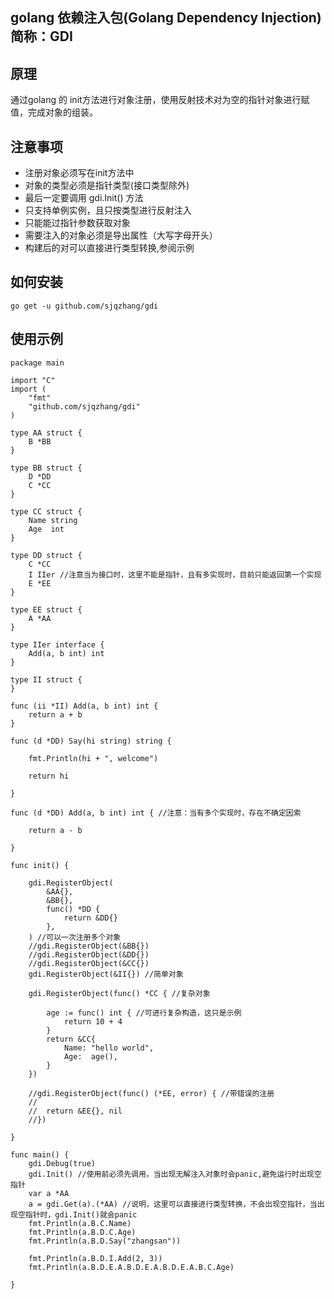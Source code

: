 ## golang 依赖注入包(Golang Dependency Injection) 简称：GDI
## 原理
通过golang 的 init方法进行对象注册，使用反射技术对为空的指针对象进行赋值，完成对象的组装。

## 注意事项
- 注册对象必须写在init方法中
- 对象的类型必须是指针类型(接口类型除外)
- 最后一定要调用 gdi.Init() 方法
- 只支持单例实例，且只按类型进行反射注入
- 只能能过指针参数获取对象
- 需要注入的对象必须是导出属性（大写字母开头）
- 构建后的对可以直接进行类型转换,参阅示例

## 如何安装
`go get -u github.com/sjqzhang/gdi`

## 使用示例
```golang
package main

import "C"
import (
	"fmt"
	"github.com/sjqzhang/gdi"
)

type AA struct {
	B *BB
}

type BB struct {
	D *DD
	C *CC
}

type CC struct {
	Name string
	Age  int
}

type DD struct {
	C *CC
	I IIer //注意当为接口时，这里不能是指针，且有多实现时，目前只能返回第一个实现
	E *EE
}

type EE struct {
	A *AA
}

type IIer interface {
	Add(a, b int) int
}

type II struct {
}

func (ii *II) Add(a, b int) int {
	return a + b
}

func (d *DD) Say(hi string) string {

	fmt.Println(hi + ", welcome")

	return hi

}

func (d *DD) Add(a, b int) int { //注意：当有多个实现时，存在不确定因索

	return a - b

}

func init() {

	gdi.RegisterObject(
		&AA{},
		&BB{},
		func() *DD {
			return &DD{}
		},
	) //可以一次注册多个对象
	//gdi.RegisterObject(&BB{})
	//gdi.RegisterObject(&DD{})
	//gdi.RegisterObject(&CC{})
	gdi.RegisterObject(&II{}) //简单对象

	gdi.RegisterObject(func() *CC { //复杂对象

		age := func() int { //可进行复杂构造，这只是示例
			return 10 + 4
		}
		return &CC{
			Name: "hello world",
			Age:  age(),
		}
	})

	//gdi.RegisterObject(func() (*EE, error) { //带错误的注册
	//
	//	return &EE{}, nil
	//})

}

func main() {
	gdi.Debug(true)
	gdi.Init() //使用前必须先调用，当出现无解注入对象时会panic,避免运行时出现空指针
	var a *AA
	a = gdi.Get(a).(*AA) //说明，这里可以直接进行类型转换，不会出现空指针，当出现空指针时，gdi.Init()就会panic
	fmt.Println(a.B.C.Name)
	fmt.Println(a.B.D.C.Age)
	fmt.Println(a.B.D.Say("zhangsan"))

	fmt.Println(a.B.D.I.Add(2, 3))
	fmt.Println(a.B.D.E.A.B.D.E.A.B.D.E.A.B.C.Age)

}


```
